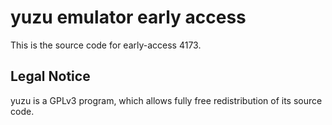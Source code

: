 yuzu emulator early access
=============

This is the source code for early-access 4173.

## Legal Notice

yuzu is a GPLv3 program, which allows fully free redistribution of its source code.
